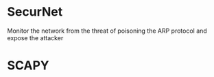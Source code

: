 # SecurNet
Monitor the network from the threat of poisoning the ARP protocol and expose the attacker 
# SCAPY 
